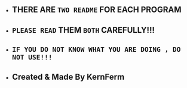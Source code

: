 - ## THERE ARE `TWO README` FOR EACH PROGRAM

- ## `PLEASE READ` THEM `BOTH` CAREFULLY!!!

- ## `IF YOU DO NOT KNOW WHAT YOU ARE DOING , DO NOT USE!!!`



- ## Created & Made By KernFerm
